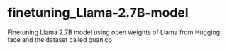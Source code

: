 # finetuning_Llama-2.7B-model
Finetuning Llama 2.7B model using open weights of Llama from Hugging face and the dataset called guanico 
